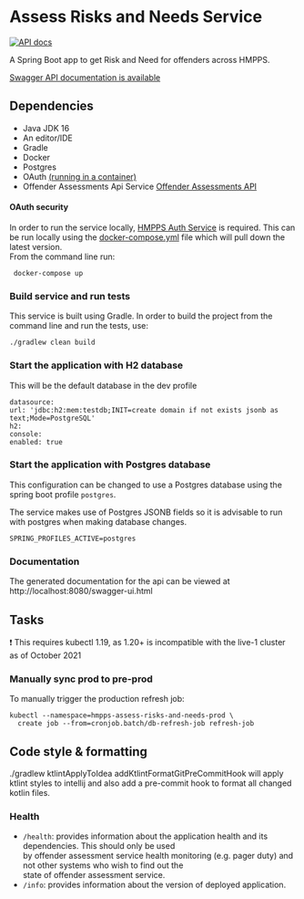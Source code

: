 # Assess Risks and Needs Service

[![API docs](https://img.shields.io/badge/API_docs-view-85EA2D.svg?logo=swagger)](https://assess-risks-and-needs-dev.hmpps.service.justice.gov.uk/swagger-ui/index.html)

A Spring Boot app to get Risk and Need for offenders across HMPPS.

[Swagger API documentation is available](https://assess-risks-and-needs-dev.hmpps.service.justice.gov.uk/swagger-ui.html)

## Dependencies
* Java JDK 16
* An editor/IDE
* Gradle
* Docker
* Postgres
* OAuth  [(running in a container)](#oauth-security)
* Offender Assessments Api Service [Offender Assessments API](https://github.com/ministryofjustice/offender-assessments-api-kotlin)


#### OAuth security
In order to run the service locally, [HMPPS Auth Service](https://github.com/ministryofjustice/hmpps-auth/) is required. 
This can be run locally using the [docker-compose.yml](docker-compose.yml) file which will pull down the latest version.  
From the command line run:

```
 docker-compose up 
```  

### Build service and run tests

This service is built using Gradle. In order to build the project from the command line and run the tests, use:
```  
./gradlew clean build  
```  

### Start the application with H2 database

This will be the default database in the dev profile
``` 
datasource:
url: 'jdbc:h2:mem:testdb;INIT=create domain if not exists jsonb as text;Mode=PostgreSQL'
h2:
console:
enabled: true
``` 


### Start the application with Postgres database
This configuration can be changed to use a Postgres database using the spring boot profile `postgres`.

The service makes use of Postgres JSONB fields so it is advisable to run with postgres when making database changes.

```  
SPRING_PROFILES_ACTIVE=postgres 
```  

### Documentation
The generated documentation for the api can be viewed at http://localhost:8080/swagger-ui.html

## Tasks

❗️ This requires kubectl 1.19, as 1.20+ is incompatible with the live-1 cluster as of October 2021

### Manually sync prod to pre-prod

To manually trigger the production refresh job:
```
kubectl --namespace=hmpps-assess-risks-and-needs-prod \
  create job --from=cronjob.batch/db-refresh-job refresh-job
```

## Code style & formatting
./gradlew ktlintApplyToIdea addKtlintFormatGitPreCommitHook
will apply ktlint styles to intellij and also add a pre-commit hook to format all changed kotlin files.

### Health

- `/health`: provides information about the application health and its dependencies.  This should only be used  
  by offender assessment service health monitoring (e.g. pager duty) and not other systems who wish to find out the   
  state of offender assessment service.
- `/info`: provides information about the version of deployed application.  
  